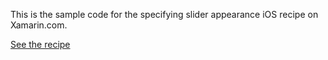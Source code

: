 This is the sample code for the specifying slider appearance iOS recipe on Xamarin.com.

[See the recipe](http://developer.xamarin.com/recipes/ios/standard_controls/text_field/style-text)
